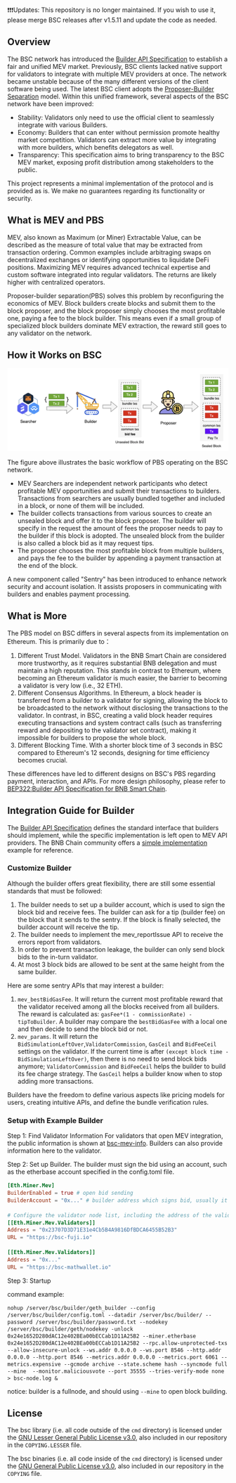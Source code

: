 ❗❗❗Updates: This repository is no longer maintained.
If you wish to use it, please merge BSC releases after v1.5.11 and update the code as needed.

## Overview

The BSC network has introduced the [Builder API Specification](https://github.com/bnb-chain/BEPs/blob/master/BEPs/BEP322.md) to establish a fair and unified MEV market. Previously, BSC clients lacked native support for validators to integrate with multiple MEV providers at once. The network became unstable because of the many different versions of the client software being used. The latest BSC client adopts the [Proposer-Builder Separation](https://ethereum.org/en/roadmap/pbs/) model. Within this unified framework, several aspects of the BSC network have been improved:

- Stability: Validators only need to use the official client to seamlessly integrate with various Builders.
- Economy: Builders that can enter without permission promote healthy market competition. Validators can extract more value by integrating with more builders, which benefits delegators as well.
- Transparency: This specification aims to bring transparency to the BSC MEV market, exposing profit distribution among stakeholders to the public.

This project represents a minimal implementation of the protocol and is provided as is. We make no guarantees regarding its functionality or security.

## What is MEV and PBS

MEV, also known as Maximum (or Miner) Extractable Value, can be described as the measure of total value that may be extracted from transaction ordering. Common examples include arbitraging swaps on decentralized exchanges or identifying opportunities to liquidate DeFi positions. Maximizing MEV requires advanced technical expertise and custom software integrated into regular validators. The returns are likely higher with centralized operators.

Proposer-builder separation(PBS) solves this problem by reconfiguring the economics of MEV. Block builders create blocks and submit them to the block proposer, and the block proposer simply chooses the most profitable one, paying a fee to the block builder. This means even if a small group of specialized block builders dominate MEV extraction, the reward still goes to any validator on the network.

## How it Works on BSC

![PBS Workflow](./docs/assets/pbs_workflow.png)

The figure above illustrates the basic workflow of PBS operating on the BSC network.

- MEV Searchers are independent network participants who detect profitable MEV opportunities and submit their transactions to builders. Transactions from searchers are usually bundled together and included in a block, or none of them will be included.
- The builder collects transactions from various sources to create an unsealed block and offer it to the block proposer. The builder will specify in the request the amount of fees the proposer needs to pay to the builder if this block is adopted. The unsealed block from the builder is also called a block bid as it may request tips.
- The proposer chooses the most profitable block from multiple builders, and pays the fee to the builder by appending a payment transaction at the end of the block.

A new component called "Sentry" has been introduced to enhance network security and account isolation. It assists proposers in communicating with builders and enables payment processing.

## What is More

The PBS model on BSC differs in several aspects from its implementation on Ethereum. This is primarily due to：

1. Different Trust Model. Validators in the BNB Smart Chain are considered more trustworthy, as it requires substantial BNB delegation and must maintain a high reputation. This stands in contrast to Ethereum, where becoming an Ethereum validator is much easier, the barrier to becoming a validator is very low (i.e., 32 ETH).
2. Different Consensus Algorithms. In Ethereum, a block header is transferred from a builder to a validator for signing, allowing the block to be broadcasted to the network without disclosing the transactions to the validator. In contrast, in BSC, creating a valid block header requires executing transactions and system contract calls (such as transferring reward and depositing to the validator set contract), making it impossible for builders to propose the whole block.
3. Different Blocking Time. With a shorter block time of 3 seconds in BSC compared to Ethereum's 12 seconds, designing for time efficiency becomes crucial.

These differences have led to different designs on BSC's PBS regarding payment, interaction, and APIs. For more design philosophy, please refer to [BEP322:Builder API Specification for BNB Smart Chain](https://github.com/bnb-chain/BEPs/blob/master/BEPs/BEP322.md).

## Integration Guide for Builder

The [Builder API Specification](https://github.com/bnb-chain/BEPs/blob/master/BEPs/BEP322.md) defines the standard interface that builders should implement, while the specific implementation is left open to MEV API providers. The BNB Chain community offers a [simple implementation](https://github.com/bnb-chain/bsc-builder) example for reference.

### Customize Builder

Although the builder offers great flexibility, there are still some essential standards that must be followed:

1. The builder needs to set up a builder account, which is used to sign the block bid and receive fees. The builder can ask for a tip (builder fee) on the block that it sends to the sentry. If the block is finally selected, the builder account will receive the tip.
2. The builder needs to implement the mev_reportIssue API to receive the errors report from validators.
3. In order to prevent transaction leakage, the builder can only send block bids to the in-turn validator.
4. At most 3 block bids are allowed to be sent at the same height from the same builder.

Here are some sentry APIs that may interest a builder:

1. `mev_bestBidGasFee`. It will return the current most profitable reward that the validator received among all the blocks received from all builders. The reward is calculated as: `gasFee*(1 - commissionRate) - tipToBuilder`. A builder may compare the `bestBidGasFee` with a local one and then decide to send the block bid or not.
2. `mev_params`. It will return the `BidSimulationLeftOver`,`ValidatorCommission`, `GasCeil` and `BidFeeCeil` settings on the validator. If the current time is after `(except block time - BidSimulationLeftOver)`, then there is no need to send block bids anymore; `ValidatorCommission` and `BidFeeCeil` helps the builder to build its fee charge strategy. The `GasCeil` helps a builder know when to stop adding more transactions.

Builders have the freedom to define various aspects like pricing models for users, creating intuitive APIs, and define the bundle verification rules.

### Setup with Example Builder

Step 1: Find Validator Information
For validators that open MEV integration, the public information is shown at [bsc-mev-info](https://github.com/bnb-chain/bsc-mev-info). Builders can also provide information here to the validator.

Step 2: Set up Builder.
The builder must sign the bid using an account, such as the etherbase account specified in the config.toml file.

```toml
[Eth.Miner.Mev]
BuilderEnabled = true # open bid sending
BuilderAccount = "0x..." # builder address which signs bid, usually it is the same as etherbase address

# Configure the validator node list, including the address of the validator and the public URL. The public URL refers to the sentry service.
[[Eth.Miner.Mev.Validators]]
Address = "0x23707D3D71E31e4Cb5B4A9816DfBDCA6455B52B3"
URL = "https://bsc-fuji.io"

[[Eth.Miner.Mev.Validators]]
Address = "0x..."
URL = "https://bsc-mathwallet.io"
```

Step 3: Startup

command example:
```
nohup /server/bsc/builder/geth_builder --config /server/bsc/builder/config.toml --datadir /server/bsc/builder/ --password /server/bsc/builder/password.txt --nodekey /server/bsc/builder/geth/nodekey -unlock 0x24e1652D280dAC12e402BEa00bECCab1D11A25B2 --miner.etherbase 0x24e1652D280dAC12e402BEa00bECCab1D11A25B2 --rpc.allow-unprotected-txs --allow-insecure-unlock --ws.addr 0.0.0.0 --ws.port 8546 --http.addr 0.0.0.0 --http.port 8546 --metrics.addr 0.0.0.0 --metrics.port 6061 --metrics.expensive --gcmode archive --state.scheme hash --syncmode full --mine  --monitor.maliciousvote --port 35555 --tries-verify-mode none > bsc-node.log &
```
notice: builder is a fullnode, and should using `--mine` to open block building.

## License

The bsc library (i.e. all code outside of the `cmd` directory) is licensed under the
[GNU Lesser General Public License v3.0](https://www.gnu.org/licenses/lgpl-3.0.en.html),
also included in our repository in the `COPYING.LESSER` file.

The bsc binaries (i.e. all code inside of the `cmd` directory) is licensed under the
[GNU General Public License v3.0](https://www.gnu.org/licenses/gpl-3.0.en.html), also
included in our repository in the `COPYING` file.

